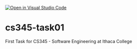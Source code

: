 [![Open in Visual Studio Code](https://classroom.github.com/assets/open-in-vscode-f059dc9a6f8d3a56e377f745f24479a46679e63a5d9fe6f495e02850cd0d8118.svg)](https://classroom.github.com/online_ide?assignment_repo_id=6807645&assignment_repo_type=AssignmentRepo)
# cs345-task01
First Task for CS345 - Software Engineering at Ithaca College
